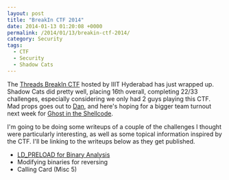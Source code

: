 ```yaml
---
layout: post
title: "BreakIn CTF 2014"
date: 2014-01-13 01:20:08 +0000
permalink: /2014/01/13/breakin-ctf-2014/
category: Security
tags:
  - CTF
  - Security
  - Shadow Cats
---
```

The [Threads BreakIn CTF](http://felicity.iiit.ac.in/threads/breakin) hosted by IIIT Hyderabad has just wrapped up.  Shadow Cats did pretty well, placing 16th overall, completing 22/33 challenges, especially considering we only had 2 guys playing this CTF.  Mad props goes out to [Dan](http://lockboxx.blogspot.com/), and here's hoping for a bigger team turnout next week for [Ghost in the Shellcode](http://ghostintheshellcode.com/).

I'm going to be doing some writeups of a couple of the challenges I thought were particularly interesting, as well as some topical information inspired by the CTF.  I'll be linking to the writeups below as they get published.

* [LD_PRELOAD for Binary Analysis](/blog/2014/01/13/ld_preload-for-binary-analysis/)
* Modifying binaries for reversing
* Calling Card (Misc 5)
